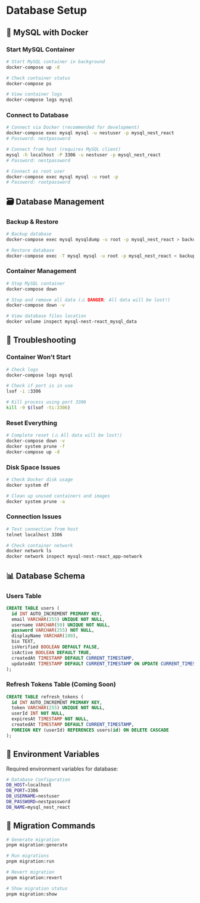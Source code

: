 # Database Setup

## 🐳 MySQL with Docker

### Start MySQL Container

```bash
# Start MySQL container in background
docker-compose up -d

# Check container status
docker-compose ps

# View container logs
docker-compose logs mysql
```

### Connect to Database

```bash
# Connect via Docker (recommended for development)
docker-compose exec mysql mysql -u nestuser -p mysql_nest_react
# Password: nestpassword

# Connect from host (requires MySQL client)
mysql -h localhost -P 3306 -u nestuser -p mysql_nest_react
# Password: nestpassword

# Connect as root user
docker-compose exec mysql mysql -u root -p
# Password: rootpassword
```

## 🗃️ Database Management

### Backup & Restore

```bash
# Backup database
docker-compose exec mysql mysqldump -u root -p mysql_nest_react > backup.sql

# Restore database
docker-compose exec -T mysql mysql -u root -p mysql_nest_react < backup.sql
```

### Container Management

```bash
# Stop MySQL container
docker-compose down

# Stop and remove all data (⚠️ DANGER: All data will be lost!)
docker-compose down -v

# View database files location
docker volume inspect mysql-nest-react_mysql_data
```

## 🔧 Troubleshooting

### Container Won't Start
```bash
# Check logs
docker-compose logs mysql

# Check if port is in use
lsof -i :3306

# Kill process using port 3306
kill -9 $(lsof -ti:3306)
```

### Reset Everything
```bash
# Complete reset (⚠️ All data will be lost!)
docker-compose down -v
docker system prune -f
docker-compose up -d
```

### Disk Space Issues
```bash
# Check Docker disk usage
docker system df

# Clean up unused containers and images
docker system prune -a
```

### Connection Issues
```bash
# Test connection from host
telnet localhost 3306

# Check container network
docker network ls
docker network inspect mysql-nest-react_app-network
```

## 📊 Database Schema

### Users Table
```sql
CREATE TABLE users (
  id INT AUTO_INCREMENT PRIMARY KEY,
  email VARCHAR(255) UNIQUE NOT NULL,
  username VARCHAR(50) UNIQUE NOT NULL,
  password VARCHAR(255) NOT NULL,
  displayName VARCHAR(100),
  bio TEXT,
  isVerified BOOLEAN DEFAULT FALSE,
  isActive BOOLEAN DEFAULT TRUE,
  createdAt TIMESTAMP DEFAULT CURRENT_TIMESTAMP,
  updatedAt TIMESTAMP DEFAULT CURRENT_TIMESTAMP ON UPDATE CURRENT_TIMESTAMP
);
```

### Refresh Tokens Table (Coming Soon)
```sql
CREATE TABLE refresh_tokens (
  id INT AUTO_INCREMENT PRIMARY KEY,
  token VARCHAR(255) UNIQUE NOT NULL,
  userId INT NOT NULL,
  expiresAt TIMESTAMP NOT NULL,
  createdAt TIMESTAMP DEFAULT CURRENT_TIMESTAMP,
  FOREIGN KEY (userId) REFERENCES users(id) ON DELETE CASCADE
);
```

## 🔐 Environment Variables

Required environment variables for database:

```bash
# Database Configuration
DB_HOST=localhost
DB_PORT=3306
DB_USERNAME=nestuser
DB_PASSWORD=nestpassword
DB_NAME=mysql_nest_react
```

## 📝 Migration Commands

```bash
# Generate migration
pnpm migration:generate

# Run migrations
pnpm migration:run

# Revert migration
pnpm migration:revert

# Show migration status
pnpm migration:show
```
